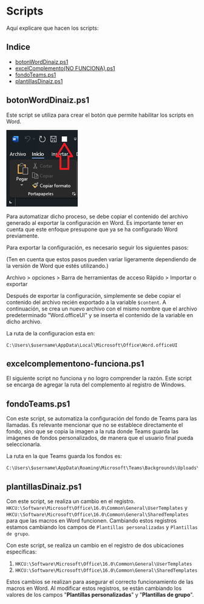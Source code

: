 **Scripts**
===

Aquí explicare que hacen los scripts:
## Indice

- [botonWordDinaiz.ps1](#botonworddinaizps1)
- [excelComplemento(NO FUNCIONA).ps1](#excelcomplementono-funcionaps1)
- [fondoTeams.ps1](#fondoteamsps1)
- [plantillasDinaiz.ps1](#plantillasdinaizps1)

## botonWordDinaiz.ps1

Este script se utiliza para crear el botón que permite habilitar los scripts en Word.

![botonWord](../img/word/botonWord.png)

Para automatizar dicho proceso, se debe copiar el contenido del archivo generado al exportar la configuración en Word. Es importante tener en cuenta que este enfoque presupone que ya se ha configurado Word previamente.

Para exportar la configuración, es necesario seguir los siguientes pasos:

(Ten en cuenta que estos pasos pueden variar ligeramente dependiendo de la versión de Word que estés utilizando.)

Archivo > opciones > Barra de herramientas de acceso Rápido > Importar o exportar

Después de exportar la configuración, simplemente se debe copiar el contenido del archivo recién exportado a la variable `$content`. A continuación, se crea un nuevo archivo con el mismo nombre que el archivo predeterminado "Word.officeUI" y se inserta el contenido de la variable en dicho archivo.

La ruta de la configuracion esta en:

```
C:\Users\$username\AppData\Local\Microsoft\Office\Word.officeUI
```

## excelcomplementono-funciona.ps1

 El siguiente script no funciona y no logro comprender la razón. Este script se encarga de agregar la ruta del complemento al registro de Windows.

## fondoTeams.ps1

Con este script, se automatiza la configuración del fondo de Teams para las llamadas. Es relevante mencionar que no se establece directamente el fondo, sino que se copia la imagen a la ruta donde Teams guarda las imágenes de fondos personalizados, de manera que el usuario final pueda seleccionarla.

La ruta en la que Teams guarda los fondos es:

```
C:\Users\$username\AppData\Roaming\Microsoft\Teams\Backgrounds\Uploads\
```

## plantillasDinaiz.ps1

Con este script, se realiza un cambio en el registro. `HKCU:\Software\Microsoft\Office\16.0\Common\General\UserTemplates` y `HKCU:\Software\Microsoft\Office\16.0\Common\General\SharedTemplates` para que las macros en Word funcionen. Cambiando estos registros estamos cambiando los campos de `Plantillas personalizadas` y `Plantillas de grupo`.

Con este script, se realiza un cambio en el registro de dos ubicaciones específicas:

1. `HKCU:\Software\Microsoft\Office\16.0\Common\General\UserTemplates`
2. `HKCU:\Software\Microsoft\Office\16.0\Common\General\SharedTemplates`

Estos cambios se realizan para asegurar el correcto funcionamiento de las macros en Word. Al modificar estos registros, se están cambiando los valores de los campos "**Plantillas personalizadas**" y "**Plantillas de grupo**".

